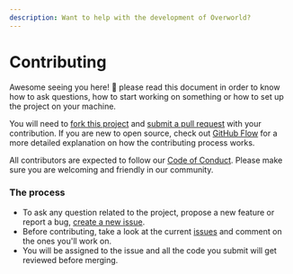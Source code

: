```yaml
---
description: Want to help with the development of Overworld?
---
```


# Contributing

Awesome seeing you here! 🎉 please read this document in order to know how to ask questions, how to start working on something or how to set up the project on your machine.

You will need to [fork this project](https://help.github.com/en/articles/fork-a-repo) and [submit a pull request](https://help.github.com/en/articles/about-pull-requests) with your contribution. If you are new to open source, check out [GitHub Flow](https://guides.github.com/introduction/flow/index.html) for a more detailed explanation on how the contributing process works.

All contributors are expected to follow our [Code of Conduct](../community/code_of_conduct.md). Please make sure you are welcoming and friendly in our community.

### The process

* To ask any question related to the project, propose a new feature or report a bug, [create a new issue](https://github.com/danielgrijalva/overworld/issues/new/choose).
* Before contributing, take a look at the current [issues](https://github.com/danielgrijalva/overworld/issues) and comment on the ones you'll work on.
* You will be assigned to the issue and all the code you submit will get reviewed before merging.

